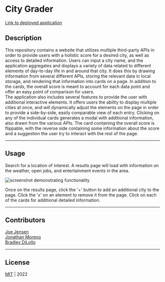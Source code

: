 # City Grader

[Link to deployed application]()

## Description
This repository contains a website that utilizes multiple third-party APIs in order to provide users with a holistic score for a desired city, as well as access to detailed information. Users can input a city name, and the application aggregates and displays a variety of data related to different elements of day-to-day life in and around that city. It does this by drawing information from several different APIs, storing the relevant data in local storage, and rendering that information into cards on a page. In addition to the cards, the overall score is meant to account for each data point and offer an easy point of comparison for users.  
The application also includes several features to provide the user with additional interactive elements. It offers users the ability to display multiple cities at once, and will dynamically adjust the elements on the page in order to provide a side-by-side, easily comparable view of each entry. Clicking on any of the individual cards generates a modal with additional information, also drawn from the various APIs. The card containing the overall score is flippable, with the reverse side containing some information about the score and a suggestion the user try to interact with the rest of the page.

---

## Usage
Search for a location of interest. A results page will load with information on the weather, open jobs, and entertainment events in the area.

![screenshot demonstrating functionality](/assets/images/city-grader-ss.gif)

Once on the results page, click the '+' button to add an additional city to the page. Click the 'x' on an element to remove it from the page. Click on each of the cards for additional detailed information.

---

## Contributors
[Joe Jensen](https://github.com/joedjensen)  
[Jonathan Moreno](https://github.com/johnfrom209)  
[Bradley DiLollo](https://github.com/bdilollo)

---

## License
[MIT](/LICENSE) &#124; 2022